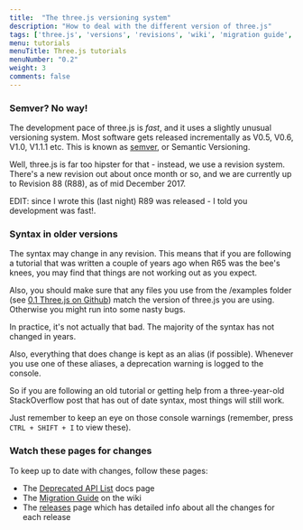 ```yaml
---
title:  "The three.js versioning system"
description: "How to deal with the different version of three.js"
tags: ['three.js', 'versions', 'revisions', 'wiki', 'migration guide', 'API', 'releases']
menu: tutorials
menuTitle: Three.js tutorials
menuNumber: "0.2"
weight: 3
comments: false
---
```

### Semver? No way!

The development pace of three.js is _fast_, and it uses a slightly unusual versioning system. Most software gets released incrementally as V0.5, V0.6, V1.0, V1.1.1 etc. This is known as [semver](https://semver.org/), or Semantic Versioning.

Well, three.js is far too hipster for that - instead, we use a revision system. There's a new revision out about once month or so, and we are currently up to Revision 88 (R88), as of mid December 2017.

EDIT: since I wrote this (last night) R89 was released - I told you development was fast!.

### Syntax in older versions

The syntax may change in any revision. This means that if you are following a tutorial that was written a couple of years ago when R65 was the bee's knees, you may find that things are not working out as you expect.

Also, you should make sure that any files you use from the /examples folder (see [0.1 Three.js on Github](/tutorials/0-1-github-repo/#the-examples-folder)) match the version of three.js you are using. Otherwise you might run into some nasty bugs.

In practice, it's not actually that bad. The majority of the syntax has not changed in years.

Also, everything that does change is kept as an alias (if possible). Whenever you use one of these aliases, a deprecation warning is logged to the console.

So if you are following an old tutorial or getting help from a three-year-old StackOverflow post that has out of date syntax, most things will still work.

Just remember to keep an eye on those console warnings (remember, press `CTRL + SHIFT + I` to view these).

### Watch these pages for changes

To keep up to date with changes, follow these pages:

* The [Deprecated API List](https://threejs.org/docs/#api/deprecated/DeprecatedList) docs page
* The [Migration Guide](https://github.com/mrdoob/three.js/wiki/Migration-Guide) on the wiki
* The [releases](https://github.com/mrdoob/three.js/releases) page which has detailed info about all the changes for each release